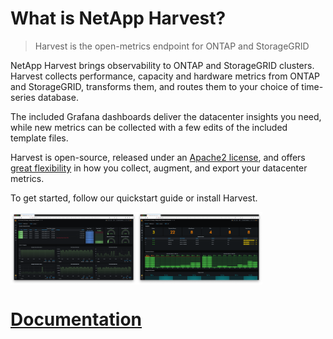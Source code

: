 
# What is NetApp Harvest?

> Harvest is the open-metrics endpoint for ONTAP and StorageGRID

NetApp Harvest brings observability to ONTAP and StorageGRID clusters.
Harvest collects performance, capacity and hardware metrics from ONTAP and StorageGRID,
transforms them, and routes them to your choice of time-series database.

The included Grafana dashboards deliver the datacenter insights you need, while
new metrics can be collected with a few edits of the included template files.

Harvest is open-source, released under an [Apache2 license](https://github.com/NetApp/harvest/blob/main/LICENSE),
and offers [great flexibility](ARCHITECTURE.md) in how you collect, augment, and export your datacenter metrics.  

To get started, follow our quickstart guide or install Harvest.

<img src="pkg/docs/examples/dashboard_cluster.png" width="40%" align="center"><img src="pkg/docs/examples/dashboard_shelf.png" width="40%" align="center">

# [Documentation]()